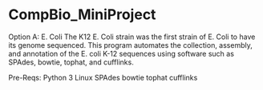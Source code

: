 # CompBio_MiniProject
Option A: E. Coli
The K12 E. Coli strain was the first strain of E. Coli to have its genome sequenced. This program automates the collection, assembly, and annotation of the E. coli K-12 sequences using software such as SPAdes, bowtie, tophat, and cufflinks.

Pre-Reqs:
Python 3
Linux
SPAdes 
bowtie 
tophat 
cufflinks 
